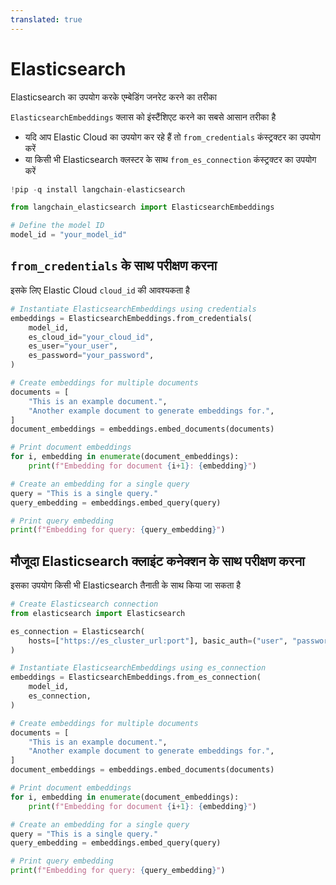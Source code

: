 ```yaml
---
translated: true
---
```


# Elasticsearch

Elasticsearch का उपयोग करके एम्बेडिंग जनरेट करने का तरीका

`ElasticsearchEmbeddings` क्लास को इंस्टैंशिएट करने का सबसे आसान तरीका है
- यदि आप Elastic Cloud का उपयोग कर रहे हैं तो `from_credentials` कंस्ट्रक्टर का उपयोग करें
- या किसी भी Elasticsearch क्लस्टर के साथ `from_es_connection` कंस्ट्रक्टर का उपयोग करें

```python
!pip -q install langchain-elasticsearch
```

```python
from langchain_elasticsearch import ElasticsearchEmbeddings
```

```python
# Define the model ID
model_id = "your_model_id"
```

## `from_credentials` के साथ परीक्षण करना

इसके लिए Elastic Cloud `cloud_id` की आवश्यकता है

```python
# Instantiate ElasticsearchEmbeddings using credentials
embeddings = ElasticsearchEmbeddings.from_credentials(
    model_id,
    es_cloud_id="your_cloud_id",
    es_user="your_user",
    es_password="your_password",
)
```

```python
# Create embeddings for multiple documents
documents = [
    "This is an example document.",
    "Another example document to generate embeddings for.",
]
document_embeddings = embeddings.embed_documents(documents)
```

```python
# Print document embeddings
for i, embedding in enumerate(document_embeddings):
    print(f"Embedding for document {i+1}: {embedding}")
```

```python
# Create an embedding for a single query
query = "This is a single query."
query_embedding = embeddings.embed_query(query)
```

```python
# Print query embedding
print(f"Embedding for query: {query_embedding}")
```

## मौजूदा Elasticsearch क्लाइंट कनेक्शन के साथ परीक्षण करना

इसका उपयोग किसी भी Elasticsearch तैनाती के साथ किया जा सकता है

```python
# Create Elasticsearch connection
from elasticsearch import Elasticsearch

es_connection = Elasticsearch(
    hosts=["https://es_cluster_url:port"], basic_auth=("user", "password")
)
```

```python
# Instantiate ElasticsearchEmbeddings using es_connection
embeddings = ElasticsearchEmbeddings.from_es_connection(
    model_id,
    es_connection,
)
```

```python
# Create embeddings for multiple documents
documents = [
    "This is an example document.",
    "Another example document to generate embeddings for.",
]
document_embeddings = embeddings.embed_documents(documents)
```

```python
# Print document embeddings
for i, embedding in enumerate(document_embeddings):
    print(f"Embedding for document {i+1}: {embedding}")
```

```python
# Create an embedding for a single query
query = "This is a single query."
query_embedding = embeddings.embed_query(query)
```

```python
# Print query embedding
print(f"Embedding for query: {query_embedding}")
```
